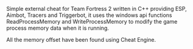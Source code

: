 Simple external cheat for Team Fortress 2 written in C++ providing ESP, Aimbot, Tracers and Triggerbot, it uses the windows api functions ReadProcessMemory and WriteProcessMemory to modify the game process memory data when it is running.

All the memory offset have been found using Cheat Engine.
